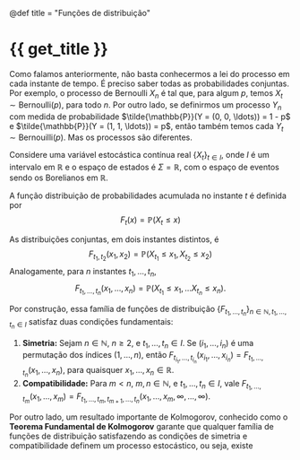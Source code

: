@def title = "Funções de distribuição"

# {{ get_title }}

Como falamos anteriormente, não basta conhecermos a lei do processo em cada instante de tempo. É preciso saber todas as probabilidades conjuntas. Por exemplo, o processo de Bernoulli $X_n$ é tal que, para algum $p$, temos $X_t \sim \mathrm{Bernoulli}(p)$, para todo $n$. Por outro lado, se definirmos um processo $Y_n$ com medida de probabilidade $\tilde{\mathbb{P}}(Y = (0, 0, \ldots)) = 1 - p$ e $\tilde{\mathbb{P}}(Y = (1, 1, \ldots)) = p$, então também temos cada $Y_t \sim\mathrm{Bernouilli}(p)$. Mas os processos são diferentes.

Considere uma variável estocástica contínua real $\{X_t\}_{t\in I}$, onde $I$ é um intervalo em $\mathbb{R}$ e o espaço de estados é $\Sigma = \mathbb{R}$, com o espaço de eventos sendo os Borelianos em $\mathbb{R}$.

A função distribuição de probabilidades acumulada no instante $t$ é definida por
$$
F_t(x) = \mathbb{P}(X_t \leq x)
$$

As distribuições conjuntas, em dois instantes distintos, é
$$
F_{t_1, t_2}(x_1, x_2) = \mathbb{P}(X_{t_1} \leq x_1, X_{t_2} \leq x_2)
$$
Analogamente, para $n$ instantes $t_1, \ldots, t_n$,
$$
F_{t_1, \ldots, t_n}(x_1, \ldots, x_n) = \mathbb{P}(X_{t_1} \leq x_1, \ldots X_{t_n} \leq x_n).
$$

Por construção, essa família de funções de distribuição $\{F_{t_1, \ldots, t_n}\}_{n\in \mathbb{N}, t_1, \ldots, t_n \in I}$ satisfaz duas condições fundamentais:

1. **Simetria:** Sejam $n\in \mathbb{N}$, $n \geq 2$, e $t_1, \ldots, t_n\in I$. Se $(i_1, \ldots, i_n)$ é uma permutação dos índices $(1, \ldots, n)$, então $F_{t_{i_1}, \ldots, t_{i_n}}(x_{i_1}, \ldots, x_{i_n}) = F_{t_1, \ldots, t_n}(x_1, \ldots, x_n)$, para quaisquer $x_1, \ldots, x_n \in \mathbb{R}$.
2. **Compatibilidade:** Para $m < n$, $m, n \in \mathbb{N}$, e $t_1, \ldots, t_n \in I$, vale $F_{t_1, \ldots, t_m}(x_1, \ldots, x_m) = F_{t_1, \ldots, t_m, t_{m+1}, \ldots, t_n}(x_1, \ldots, x_m, \infty, \ldots, \infty)$.

Por outro lado, um resultado importante de Kolmogorov, conhecido como o **Teorema Fundamental de Kolmogorov** garante que qualquer família de funções de distribuição satisfazendo as condições de simetria e compatibilidade definem um processo estocástico, ou seja, existe 